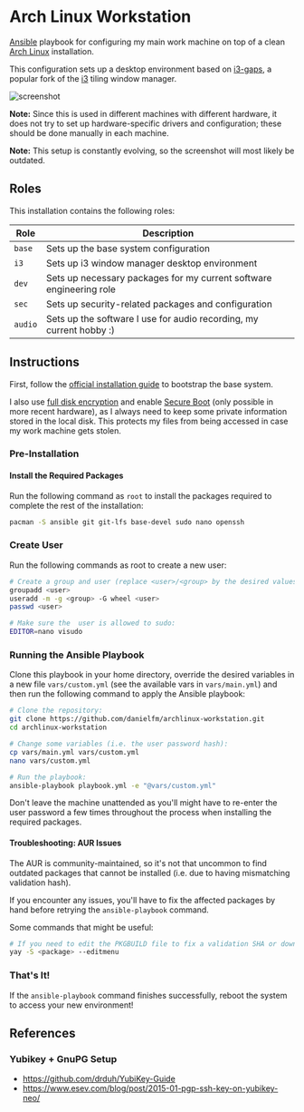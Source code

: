 # Arch Linux Workstation

[Ansible](https://www.ansible.com/) playbook for configuring my main work
machine on top of a clean [Arch Linux](https://www.archlinux.org/) installation.

This configuration sets up a desktop environment based on
[i3-gaps](https://github.com/Airblader/i3), a popular fork of the
[i3](https://i3wm.org/) tiling window manager.

![screenshot](./screenshot.png)

**Note:** Since this is used in different machines with different hardware, it
does not try to set up hardware-specific drivers and configuration; these should
be done manually in each machine.

**Note:** This setup is constantly evolving, so the screenshot will most likely
be outdated.

## Roles

This installation contains the following roles:

| Role    | Description                                                         |
|---------|---------------------------------------------------------------------|
| `base`  | Sets up the base system configuration                               |
| `i3`    | Sets up i3 window manager desktop environment                       |
| `dev`   | Sets up necessary packages for my current software engineering role |
| `sec`   | Sets up security-related packages and configuration                 |
| `audio` | Sets up the software I use for audio recording, my current hobby :) |

## Instructions

First, follow the
[official installation guide](https://wiki.archlinux.org/index.php/installation_guide)
to bootstrap the base system.

I also use
[full disk encryption](https://wiki.archlinux.org/index.php/Dm-crypt) and enable
[Secure Boot](https://wiki.archlinux.org/index.php/Secure_Boot) (only possible
in more recent hardware), as I always need to keep some private information
stored in the local disk. This protects my files from being accessed in case my
work machine gets stolen.

### Pre-Installation

#### Install the Required Packages

Run the following command as `root` to install the packages required to
complete the rest of the installation:

```sh
pacman -S ansible git git-lfs base-devel sudo nano openssh
```

### Create User

Run the following commands as root to create a new user:

```sh
# Create a group and user (replace <user>/<group> by the desired values):
groupadd <user>
useradd -m -g <group> -G wheel <user>
passwd <user>

# Make sure the  user is allowed to sudo:
EDITOR=nano visudo
```

### Running the Ansible Playbook

Clone this playbook in your home directory, override the desired variables
in a new file `vars/custom.yml` (see the available vars in `vars/main.yml`) and
then run the following command to apply the Ansible playbook:

```sh
# Clone the repository:
git clone https://github.com/danielfm/archlinux-workstation.git
cd archlinux-workstation

# Change some variables (i.e. the user password hash):
cp vars/main.yml vars/custom.yml
nano vars/custom.yml

# Run the playbook:
ansible-playbook playbook.yml -e "@vars/custom.yml"
```

Don't leave the machine unattended as you'll might have to re-enter the user
password a few times throughout the process when installing the required packages.

#### Troubleshooting: AUR Issues

The AUR is community-maintained, so it's not that uncommon to find outdated
packages that cannot be installed (i.e. due to having mismatching validation
hash).

If you encounter any issues, you'll have to fix the affected packages by hand
before retrying the `ansible-playbook` command.

Some commands that might be useful:

```sh
# If you need to edit the PKGBUILD file to fix a validation SHA or download URL:
yay -S <package> --editmenu
```

### That's It!

If the `ansible-playbook` command finishes successfully, reboot the system to
access your new environment!

## References

### Yubikey + GnuPG Setup

- https://github.com/drduh/YubiKey-Guide
- https://www.esev.com/blog/post/2015-01-pgp-ssh-key-on-yubikey-neo/
